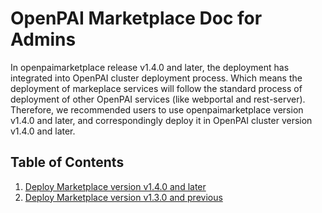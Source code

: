# OpenPAI Marketplace Doc for Admins

In openpaimarketplace release v1.4.0 and later, the deployment has integrated into OpenPAI cluster deployment process. Which means the deployment of markeplace services will follow the standard process of deployment of other OpenPAI services (like webportal and rest-server). Therefore, we recommended users to use openpaimarketplace version v1.4.0 and later, and correspondingly deploy it in OpenPAI cluster version v1.4.0 and later.

## Table of Contents

1. [Deploy Marketplace version v1.4.0 and later](./deploy_v1.4.0_later.md)
1. [Deploy Marketplace version v1.3.0 and previous](./deploy_v1.3.0_previous.md)
